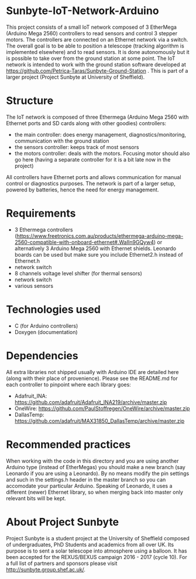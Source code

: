 # Sunbyte-IoT-Network-Arduino
This project consists of a small IoT network composed of 3 EtherMega (Arduino Mega 2560) controllers to read sensors and control 3 stepper motors.
The controllers are connected on an Ethernet network via a switch. The overall goal is to be able to position a telescope (tracking algorithm is
implemented elsewhere) and to read sensors. It is done autonomously but it is possible to take over from the ground station at some point. The IoT
network is intended to work with the ground station software developed at https://github.com/Petrica-Taras/Sunbyte-Ground-Station . 
This is part of a larger project (Project Sunbyte at University of Sheffield).

# Structure #
The IoT network is composed of three Ethermega (Arduino Mega 2560 with Ethernet ports and SD cards along with other goodies) controllers:
* the main controller: does energy management, diagnostics/monitoring, communication with the ground station
* the sensors controller: keeps track of most sensors
* the motors controller: deals with the motors. Focusing motor should also go here (having a separate controller for it is a bit late now in the project)

All controllers have Ethernet ports and allows communication for manual control or diagnostics purposes. 
The network is part of a larger setup, powered by batteries, hence the need for energy management. 

# Requirements #
* 3 Ethermega controllers (https://www.freetronics.com.au/products/ethermega-arduino-mega-2560-compatible-with-onboard-ethernet#.WaIIn9GQyw4)
or alternatively 3 Arduino Mega 2560 with Ethernet shields. Leonardo boards can be used but make sure you include Ethernet2.h instead of Ethernet.h
* network switch
* 8 channels voltage level shifter (for thermal sensors)
* network switch
* various sensors

# Technologies used #
* C (for Arduino controllers)
* Doxygen (documentation)

# Dependencies #
All extra libraries not shipped usually with Arduino IDE are detailed here (along with their place of provenience).
Please see the README.md for each controller to pinpoint where each library goes:
* Adafruit_INA: https://github.com/adafruit/Adafruit_INA219/archive/master.zip
* OneWire: https://github.com/PaulStoffregen/OneWire/archive/master.zip
* DallasTemp: https://github.com/adafruit/MAX31850_DallasTemp/archive/master.zip

# Recommended practices #
When working with the code in this directory and you are using another Arduino type (instead of EtherMegas)
you should make a new branch (say Leonardo if you are using a Leonardo). By no means modify the pin settings and such in the
settings.h header in the master branch so you can accomodate your particular Arduino. Speaking of Leonardo, 
it uses a different (newer) Ethernet library, so when merging back into master only relevant bits will be kept. 

# About Project Sunbyte #
Project Sunbyte is a student project at the University of Sheffield composed of undergraduates, PhD Students
and academics from all over UK. Its purpose is to sent a solar telescope into atmosphere using a balloon.
It has been accepted for the REXUS/BEXUS campaign 2016 - 2017 (cycle 10). For a full list of partners and sponsors
please visit http://sunbyte.group.shef.ac.uk/. 

